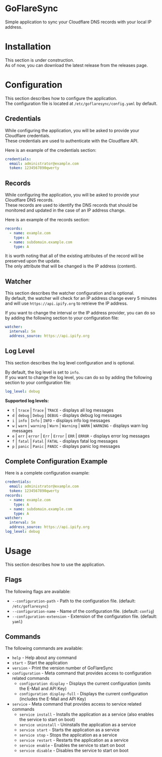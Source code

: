 # GoFlareSync
Simple application to sync your Cloudflare DNS records with your local IP address.

# Installation
This section is under construction.  
As of now, you can download the latest release from the releases page.

# Configuration
This section describes how to configure the application.  
The configuration file is located at `/etc/goflaresync/config.yaml` by default.

## Credentials
While configuring the application, you will be asked to provide your Cloudflare credentials.  
These credentials are used to authenticate with the Cloudflare API.  

Here is an example of the credentials section:
```yaml
credentials:
  email: administrator@example.com
  token: 1234567890qwerty
```

## Records
While configuring the application, you will be asked to provide your Cloudflare DNS records.  
These records are used to identify the DNS records that should be monitored and updated in the case of an IP address change.  

Here is an example of the records section:
```yaml
records:
  - name: example.com
    type: A
  - name: subdomain.example.com
    type: A
```

It is worth noting that all of the existing attributes of the record will be preserved upon the update.  
The only attribute that will be changed is the IP address (content).

## Watcher
This section describes the watcher configuration and is optional.  
By default, the watcher will check for an IP address change every 5 minutes and will use `https://api.ipify.org` to retrieve the IP address.

If you want to change the interval or the IP address provider, you can do so by adding the following section to your configuration file:
```yaml
watcher:
  interval: 5m
  address_source: https://api.ipify.org
```

## Log Level
This section describes the log level configuration and is optional.

By default, the log level is set to `info`.  
If you want to change the log level, you can do so by adding the following section to your configuration file:
```yaml
log_level: debug
```

**Supported log levels:**
* `t` | `trace` | `Trace` | `TRACE` - displays all log messages
* `d` | `debug` | `Debug` | `DEBUG` - displays debug log messages
* `i` | `info` | `Info` | `INFO` - displays info log messages
* `w` | `warn` | `warning` | `Warn` | `Warning` | `WARN` | `WARNING` - displays warn log messages
* `e` | `err` | `error` | `Err` | `Error` | `ERR` | `ERROR` - displays error log messages
* `f` | `fatal` | `Fatal` | `FATAL` - displays fatal log messages
* `p` | `panic` | `Panic` | `PANIC` - displays panic log messages

## Complete Configuration Example
Here is a complete configuration example:
```yaml
credentials:
  email: administrator@example.com
  token: 1234567890qwerty
records:
  - name: example.com
    type: A
  - name: subdomain.example.com
    type: A
watcher:
  interval: 5m
  address_source: https://api.ipify.org
log_level: debug
```

# Usage
This section describes how to use the application.  

## Flags
The following flags are available:
* `--configuration-path` - Path to the configuration file. (default: `/etc/goflaresync`)
* `--configuration-name` - Name of the configuration file. (default: `config`)
* `--configuration-extension` - Extension of the configuration file. (default: `yaml`)

## Commands
The following commands are available:
* `help` - Help about any command
* `start` - Start the application
* `version` - Print the version number of GoFlareSync
* `configuration` - Meta command that provides access to configuration related commands
  * `configuration display` - Displays the current configuration (omits the E-Mail and API Key)
  * `configuration display-full` - Displays the current configuration (includes the E-Mail and API Key)
* `service` - Meta command that provides access to service related commands
  * `service install` - Installs the application as a service (also enables the service to start on boot)
  * `service uninstall` - Uninstalls the application as a service
  * `service start` - Starts the application as a service
  * `service stop` - Stops the application as a service
  * `service restart` - Restarts the application as a service
  * `service enable` - Enables the service to start on boot
  * `service disable` - Disables the service to start on boot